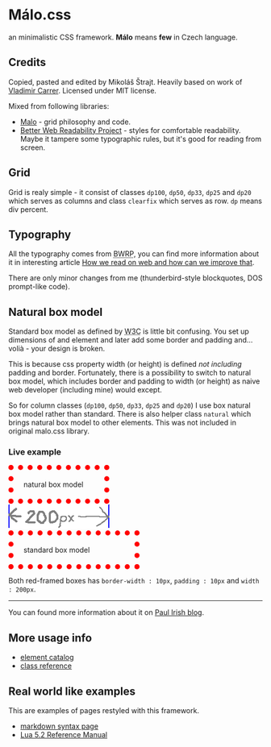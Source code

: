 # Málo.css

an minimalistic CSS framework. **Málo** means **few** in Czech language.

## Credits

Copied, pasted and edited by Mikoláš Štrajt. Heavily based on work of [Vladimir Carrer](http://www.vcarrer.com/). Licensed under MIT license.

Mixed from following libraries:

* [Malo](http://code.google.com/p/malo/) - grid philosophy and code.
* [Better Web Readability Project](http://code.google.com/p/better-web-readability-project/) - styles for comfortable readability. Maybe it tampere some typographic rules, but it's good for reading from screen.

## Grid

Grid is realy simple - it consist of classes `dp100`, `dp50`, `dp33`, `dp25` and `dp20` which serves as columns and class `clearfix` which serves as row. `dp` means div percent.

## Typography

All the typography comes from <abbr title="Better Web Readability Project">BWRP</abbr>, you can find more information about it in interesting article [How we read on web and how can we improve that](http://www.vcarrer.com/2009/05/how-we-read-on-web-and-how-can-we.html).

There are only minor changes from me (thunderbird-style blockquotes, DOS prompt-like code).

## Natural box model

Standard box model as defined by <abbr title="World Wide Web Consorcium">W3C</abbr> is little bit confusing. You set up dimensions of and element and later add some border and padding and... volià - your design is broken.

This is because css property width (or height) is defined *not including* padding and border. Fortunately, there is a possibility to switch to natural box model, which includes border and padding to width (or height) as naive web developer (including mine) would except.

So for column classes (`dp100`, `dp50`, `dp33`, `dp25` and `dp20`) I use box natural box model rather than standard. There is also helper class `natural` which brings natural box model to other elements. This was not included in original malo.css library.

### Live example

<style>
.example { border: 10px dotted red; padding: 20px; width: 200px; }
.box-model-natural {
	-webkit-box-sizing: border-box; /* Safari/Chrome, other WebKit */
	-moz-box-sizing: border-box;    /* Firefox, other Gecko */
	box-sizing: border-box;         /* Opera/IE 8+ */
}
.box-model-standard {
	/* this is default behaviour */
	-webkit-box-sizing: content-box; /* Safari/Chrome, other WebKit */
	-moz-box-sizing: content-box;    /* Firefox, other Gecko */
	box-sizing: content-box;         /* Opera/IE 8+ */

}
</style>

<div class="example box-model-natural">natural box model</div>
<div class="clearfix"><img src="200px.png"></div>
<div class="example box-model-standard">standard box model</div>

Both red-framed boxes has `border-width : 10px`, `padding : 10px` and `width : 200px`.

----

You can found more information about it on [Paul Irish blog](http://www.paulirish.com/2012/box-sizing-border-box-ftw/).

## More usage info

* [element catalog](catalog.html)
* [class reference](reference.html)

## Real world like examples

This are examples of pages restyled with this framework.

* [markdown syntax page](syntax.html)
* [Lua 5.2 Reference Manual](lua-manual-52.html)

